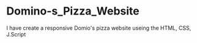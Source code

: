 # Domino-s_Pizza_Website
I have create a responsive Domio's pizza website useing the HTML, CSS, J.Script

